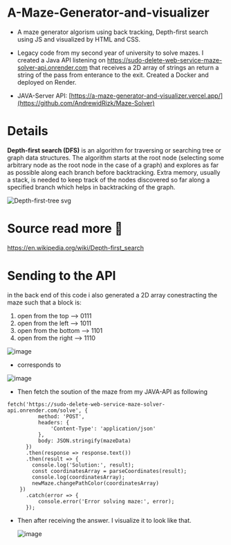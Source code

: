 # A-Maze-Generator-and-visualizer
- A maze generator algorism using back tracking, Depth-first search using JS and visualized by HTML and CSS.

- Legacy code from my second year of university to solve mazes. I created a Java API listening on https://sudo-delete-web-service-maze-solver-api.onrender.com that receives a 2D array of strings an return a string of the pass from enterance to the exit. Created a Docker and deployed on Render.

- JAVA-Server API: [https://a-maze-generator-and-visualizer.vercel.app/](https://github.com/AndrewidRizk/Maze-Solver)
# Details 
**Depth-first search (DFS)** is an algorithm for traversing or searching tree or graph data structures. The algorithm starts at the root node (selecting some arbitrary node as the root node in the case of a graph) and explores as far as possible along each branch before backtracking. Extra memory, usually a stack, is needed to keep track of the nodes discovered so far along a specified branch which helps in backtracking of the graph.


![Depth-first-tree svg](https://user-images.githubusercontent.com/97995173/213224341-7518f5c2-36f0-43cf-8c1c-aed943a89085.png)

# Source read more 📖
https://en.wikipedia.org/wiki/Depth-first_search

# Sending to the API
in the back end of this code i also generated a 2D array conestracting the maze such that a block is:
1) open from the top   -->		 0111
2) open from the left		--> 1011
3) open from the bottom 	--> 1101
4) open from the right		--> 1110 


![image](https://user-images.githubusercontent.com/97995173/213239530-d38c0478-8437-40b5-ae90-583ae839ebca.png)


- corresponds to 

![image](https://user-images.githubusercontent.com/97995173/213239822-c8aba7e3-0785-4d73-aa85-3ff37d2e8088.png)


- Then fetch the soution of the maze from my JAVA-API as following
```
fetch('https://sudo-delete-web-service-maze-solver-api.onrender.com/solve', {
          method: 'POST',
          headers: {
              'Content-Type': 'application/json'
          },
          body: JSON.stringify(mazeData)
      })
      .then(response => response.text())
      .then(result => {
        console.log('Solution:', result);
        const coordinatesArray = parseCoordinates(result);
        console.log(coordinatesArray);
        newMaze.changePathColor(coordinatesArray)
    })
      .catch(error => {
          console.error('Error solving maze:', error);
      });
```

- Then after receiving the answer. I visualize it to look like that.

  ![image](https://github.com/AndrewidRizk/A-Maze-Generator-and-visualizer/assets/97995173/5db098ac-fee5-41da-b40b-7e2a2ba425b7)



